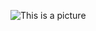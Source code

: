 ![This is a picture](https://cdn.unitycms.io/image/ocroped/1200,1200,1000,1000,0,0/EvT5zMKY12s/6JWtMFr_ag48wzyiivD3G-.jpg)
